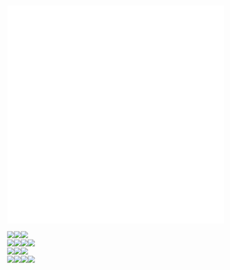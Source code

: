 ![Metrics](/github-metrics.svg)

<img src="https://img.shields.io/badge/-Debian-A81D33?style=flat-square&logo=debian"/><img src="https://img.shields.io/badge/-Ubuntu-E95420?style=flat-square&logo=ubuntu&logoColor=FFFFFF"/><img src="https://img.shields.io/badge/-Kubernetes-326CE5?style=flat-square&logo=Kubernetes&logoColor=FFFFFF"/><br/><img src="https://img.shields.io/badge/-Apache-D22128?style=flat-square&logo=apache"/><img src="https://img.shields.io/badge/-Nginx-009639?style=flat-square&logo=nginx"/><img src="https://img.shields.io/badge/-Flask-000000?style=flat-square&logo=flask&logoColor=FFFFFF"/><img src="https://img.shields.io/badge/-Spring-6DB33F?style=flat-square&logo=spring&logoColor=FFFFFF"/>
<br/><img src="https://img.shields.io/badge/-MariaDB-003545?style=flat-square&logo=mariadb&logoColor=FFFFFF"/><img src="https://img.shields.io/badge/-MongoDB-67C36A?style=flat-square&logo=MongoDB&logoColor=FFFFFF)"/><img src="https://img.shields.io/badge/-Neo4j-7CB0EB?style=flat-square&logo=neo4j&logoColor=FFFFFF)"/> 
<br/><img src="https://img.shields.io/badge/-C%2B%2B-00599C?style=flat-square&logo=c%2B%2B&logoColor=FFFFFF"/><img src="https://img.shields.io/badge/-Python-3776AB?style=flat-square&logo=python&logoColor=FFFFFF"/><img src="https://img.shields.io/badge/-Javascript-F7DF1E?style=flat-square&logo=javascript&logoColor=000000"/><img src="https://img.shields.io/badge/-Kotlin-7F52FF?style=flat-square&logo=kotlin&logoColor=FFFFFF"/>
</div>
